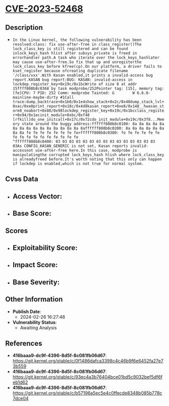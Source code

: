 
# [CVE-2023-52468](https://cve.mitre.org/cgi-bin/cvename.cgi?name=CVE-2023-52468)

## Description

- `In the Linux kernel, the following vulnerability has been resolved:class: fix use-after-free in class_register()The lock_class_key is still registered and can be found inlock_keys_hash hlist after subsys_private is freed in errorhandler path.A task who iterate over the lock_keys_hashlater may cause use-after-free.So fix that up and unregisterthe lock_class_key before kfree(cp).On our platform, a driver fails to kset_register because ofcreating duplicate filename '/class/xxx'.With Kasan enabled,it prints a invalid-access bug report.KASAN bug report:BUG: KASAN: invalid-access in lockdep_register_key+0x19c/0x1bcWrite of size 8 at addr 15ffff808b8c0368 by task modprobe/252Pointer tag: [15], memory tag: [fe]CPU: 7 PID: 252 Comm: modprobe Tainted: G        W 6.6.0-mainline-maybe-dirty #1Call trace:dump_backtrace+0x1b0/0x1e4show_stack+0x2c/0x40dump_stack_lvl+0xac/0xe0print_report+0x18c/0x4d8kasan_report+0xe8/0x148__hwasan_store8_noabort+0x88/0x98lockdep_register_key+0x19c/0x1bcclass_register+0x94/0x1ecinit_module+0xbc/0xf48 [rfkill]do_one_initcall+0x17c/0x72cdo_init_module+0x19c/0x3f8...Memory state around the buggy address:ffffff808b8c0100: 8a 8a 8a 8a 8a 8a 8a 8a 8a 8a 8a 8a 8a 8a 8a 8affffff808b8c0200: 8a 8a 8a 8a 8a 8a 8a 8a fe fe fe fe fe fe fe fe>ffffff808b8c0300: fe fe fe fe fe fe fe fe fe fe fe fe fe fe fe fe                                     ^ffffff808b8c0400: 03 03 03 03 03 03 03 03 03 03 03 03 03 03 03 03As CONFIG_KASAN_GENERIC is not set, Kasan reports invalid-accessnot use-after-free here.In this case, modprobe is manipulatingthe corrupted lock_keys_hash hlish where lock_class_key is alreadyfreed before.It's worth noting that this only can happen if lockdep is enabled,which is not true for normal system.`

## Cvss Data

- **Access Vector**:
  - 
- **Base Score**:
  - 

## Scores

- **Exploitability Score**:
  - 
- **Impact Score**:
  - 
- **Base Severity**:
  - 

## Other Information

- **Publish Date**:
  - 2024-02-26 16:27:48
- **Vulnerability Status**:
  - Awaiting Analysis

## References

- **416baaa9-dc9f-4396-8d5f-8c081fb06d67**: https://git.kernel.org/stable/c/0f1486dafca3398c4c46b9f6e6452fa27e73b559
- **416baaa9-dc9f-4396-8d5f-8c081fb06d67**: https://git.kernel.org/stable/c/93ec4a3b76404bce01bd5c9032bef5df6feb1d62
- **416baaa9-dc9f-4396-8d5f-8c081fb06d67**: https://git.kernel.org/stable/c/b57196a5ec5e4c0ffecde8348b085b778c7dce04
